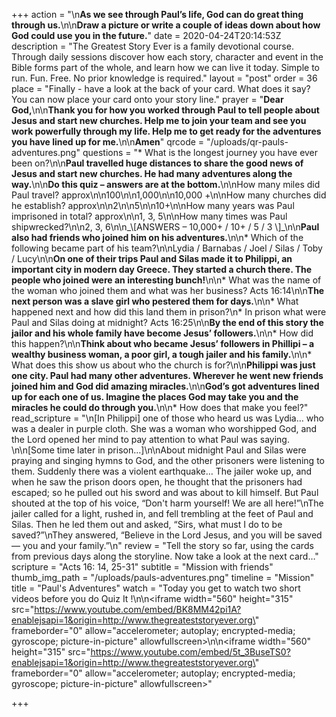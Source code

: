 +++
action = "\n**As we see through Paul’s life, God can do great thing through us.**\n\n**Draw a picture or write a couple of ideas down about how God could use you in the future.**"
date = 2020-04-24T20:14:53Z
description = "The Greatest Story Ever is a family devotional course.  Through daily sessions discover how each story, character and event in the Bible forms part of the whole, and learn how we can live it today. Simple to run. Fun. Free. No prior knowledge is required."
layout = "post"
order = 36
place = "Finally - have a look at the back of your card. What does it say? You can now place your card onto your story line."
prayer = "**Dear God,**\n\n**Thank you for how you worked through Paul to tell people about Jesus and start new churches. Help me to join your team and see you work powerfully through my life. Help me to get ready for the adventures you have lined up for me.**\n\n**Amen**"
qrcode = "/uploads/qr-pauls-adventures.png"
questions = "* What is the longest journey you have ever been on?\n\n**Paul travelled huge distances to share the good news of Jesus and start new churches. He had many adventures along the way.**\n\n**Do this quiz – answers are at the bottom.**\n\nHow many miles did Paul travel? approx\n\n100\n\n1,000\n\n10,000 +\n\nHow many churches did he establish? approx\n\n2\n\n5\n\n10+\n\nHow many years was Paul imprisoned in total? approx\n\n1, 3, 5\n\nHow many times was Paul shipwrecked?\n\n2, 3, 6\n\n_\\[ANSWERS – 10,000+ / 10+ / 5 / 3 \\]_\n\n**Paul also had friends who joined him on his adventures.**\n\n* Which of the following became part of his team?\n\nLydia / Barnabas / Joel / Silas / Toby / Lucy\n\n**On one of their trips Paul and Silas made it to Philippi, an important city in modern day Greece. They started a church there. The people who joined were an interesting bunch!**\n\n* What was the name of the woman who joined them and what was her business? Acts 16:14\n\n**The next person was a slave girl who pestered them for days.**\n\n* What happened next and how did this land them in prison?\n* In prison what were Paul and Silas doing at midnight? Acts 16:25\n\n**By the end of this story the jailor and his whole family have become Jesus’ followers.**\n\n* How did this happen?\n\n**Think about who became Jesus’ followers in Phillipi – a wealthy business woman, a poor girl, a tough jailer and his family.**\n\n* What does this show us about who the church is for?\n\n**Philippi was just one city. Paul had many other adventures. Wherever he went new friends joined him and God did amazing miracles.**\n\n**God’s got adventures lined up for each one of us. Imagine the places God may take you and the miracles he could do through you.**\n\n* How does that make you feel?"
read_scripture = "\n[In Philippi] one of those who heard us was Lydia… who was a dealer in purple cloth. She was a woman who worshipped God, and the Lord opened her mind to pay attention to what Paul was saying. \n\n[Some time later in prison…]\n\nAbout midnight Paul and Silas were praying and singing hymns to God, and the other prisoners were listening to them. Suddenly there was a violent earthquake… The jailer woke up, and when he saw the prison doors open, he thought that the prisoners had escaped; so he pulled out his sword and was about to kill himself. But Paul shouted at the top of his voice, “Don't harm yourself! We are all here!”\nThe jailer called for a light, rushed in, and fell trembling at the feet of Paul and Silas. Then he led them out and asked, “Sirs, what must I do to be saved?”\nThey answered, “Believe in the Lord Jesus, and you will be saved — you and your family.”\n"
review = "Tell the story so far, using the cards from previous days along the storyline.  Now take a look at the next card…"
scripture = "Acts 16: 14, 25-31"
subtitle = "Mission with friends"
thumb_img_path = "/uploads/pauls-adventures.png"
timeline = "Mission"
title = "Paul's Adventures"
watch = "Today you get to watch two short videos before you do Quiz It !\n\n<iframe width=\"560\" height=\"315\" src=\"https://www.youtube.com/embed/BK8MM42pi1A?enablejsapi=1&origin=http://www.thegreateststoryever.org\" frameborder=\"0\" allow=\"accelerometer; autoplay; encrypted-media; gyroscope; picture-in-picture\" allowfullscreen></iframe>\n\n<iframe width=\"560\" height=\"315\" src=\"https://www.youtube.com/embed/5t_3BuseTS0?enablejsapi=1&origin=http://www.thegreateststoryever.org\" frameborder=\"0\" allow=\"accelerometer; autoplay; encrypted-media; gyroscope; picture-in-picture\" allowfullscreen></iframe>"

+++
